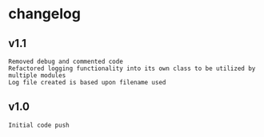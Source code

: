 # changelog
## v1.1
	Removed debug and commented code
	Refactored logging functionality into its own class to be utilized by multiple modules
	Log file created is based upon filename used
## v1.0
	Initial code push